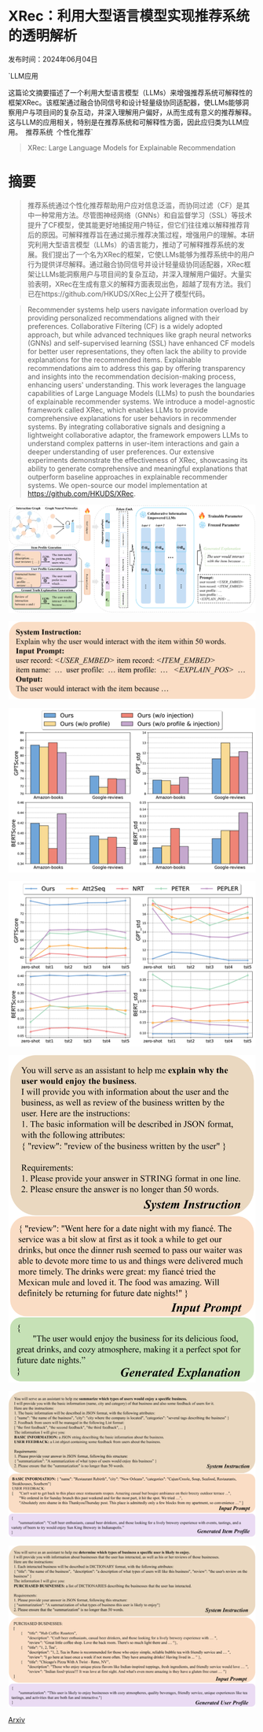 # XRec：利用大型语言模型实现推荐系统的透明解析

发布时间：2024年06月04日

`LLM应用

这篇论文摘要描述了一个利用大型语言模型（LLMs）来增强推荐系统可解释性的框架XRec。该框架通过融合协同信号和设计轻量级协同适配器，使LLMs能够洞察用户与项目间的复杂互动，并深入理解用户偏好，从而生成有意义的推荐解释。这与LLM的应用相关，特别是在推荐系统和可解释性方面，因此应归类为LLM应用。` `推荐系统` `个性化推荐`

> XRec: Large Language Models for Explainable Recommendation

# 摘要

> 推荐系统通过个性化推荐帮助用户应对信息泛滥，而协同过滤（CF）是其中一种常用方法。尽管图神经网络（GNNs）和自监督学习（SSL）等技术提升了CF模型，使其能更好地捕捉用户特征，但它们往往难以解释推荐背后的原因。可解释推荐旨在通过揭示推荐决策过程，增强用户的理解。本研究利用大型语言模型（LLMs）的语言能力，推动了可解释推荐系统的发展。我们提出了一个名为XRec的框架，它使LLMs能够为推荐系统中的用户行为提供详尽解释。通过融合协同信号并设计轻量级协同适配器，XRec框架让LLMs能洞察用户与项目间的复杂互动，并深入理解用户偏好。大量实验表明，XRec在生成有意义的解释方面表现出色，超越了现有方法。我们已在https://github.com/HKUDS/XRec上公开了模型代码。

> Recommender systems help users navigate information overload by providing personalized recommendations aligned with their preferences. Collaborative Filtering (CF) is a widely adopted approach, but while advanced techniques like graph neural networks (GNNs) and self-supervised learning (SSL) have enhanced CF models for better user representations, they often lack the ability to provide explanations for the recommended items. Explainable recommendations aim to address this gap by offering transparency and insights into the recommendation decision-making process, enhancing users' understanding. This work leverages the language capabilities of Large Language Models (LLMs) to push the boundaries of explainable recommender systems. We introduce a model-agnostic framework called XRec, which enables LLMs to provide comprehensive explanations for user behaviors in recommender systems. By integrating collaborative signals and designing a lightweight collaborative adaptor, the framework empowers LLMs to understand complex patterns in user-item interactions and gain a deeper understanding of user preferences. Our extensive experiments demonstrate the effectiveness of XRec, showcasing its ability to generate comprehensive and meaningful explanations that outperform baseline approaches in explainable recommender systems. We open-source our model implementation at https://github.com/HKUDS/XRec.

![XRec：利用大型语言模型实现推荐系统的透明解析](../../../paper_images/2406.02377/x1.png)

![XRec：利用大型语言模型实现推荐系统的透明解析](../../../paper_images/2406.02377/x2.png)

![XRec：利用大型语言模型实现推荐系统的透明解析](../../../paper_images/2406.02377/x3.png)

![XRec：利用大型语言模型实现推荐系统的透明解析](../../../paper_images/2406.02377/x4.png)

![XRec：利用大型语言模型实现推荐系统的透明解析](../../../paper_images/2406.02377/x5.png)

![XRec：利用大型语言模型实现推荐系统的透明解析](../../../paper_images/2406.02377/x6.png)

![XRec：利用大型语言模型实现推荐系统的透明解析](../../../paper_images/2406.02377/x7.png)

[Arxiv](https://arxiv.org/abs/2406.02377)